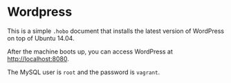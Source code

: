 # Wordpress

This is a simple `.hobo` document that installs the latest version of WordPress on top of Ubuntu 14.04.

After the machine boots up, you can access WordPress at [http://localhost:8080](http://localhost:8080).

The MySQL user is `root` and the password is `vagrant`.